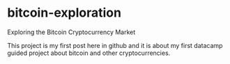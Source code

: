 # bitcoin-exploration
Exploring the Bitcoin Cryptocurrency Market

This project is my first post here in github and it is about my first datacamp guided project about bitcoin and other cryptocurrencies.
